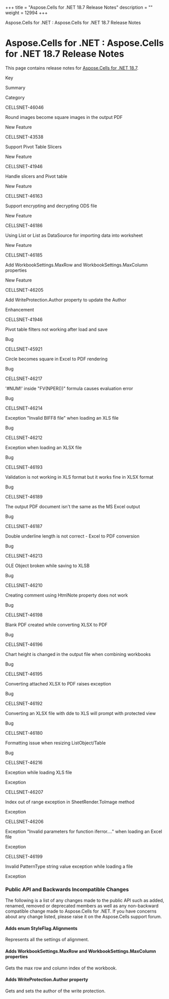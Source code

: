 +++
title = "Aspose.Cells for .NET 18.7 Release Notes" 
description = "" 
weight = 12994 
+++

Aspose.Cells for .NET : Aspose.Cells for .NET 18.7 Release Notes  

# Aspose.Cells for .NET : Aspose.Cells for .NET 18.7 Release Notes


This page contains release notes for [Aspose.Cells for .NET 18.7](https://www.nuget.org/packages/Aspose.Cells/18.7.0).

Key

Summary

Category

CELLSNET-46046

Round images become square images in the output PDF 

New Feature 

CELLSNET-43538

Support Pivot Table Slicers

New Feature 

CELLSNET-41946

Handle slicers and Pivot table

New Feature 

CELLSNET-46163

Support encrypting and decrypting ODS file 

New Feature 

CELLSNET-46186

Using List<dynamic> or List<ExpandoObject> as DataSource for importing data into worksheet

New Feature 

CELLSNET-46185

Add WorkbookSettings.MaxRow and WorkbookSettings.MaxColumn properties 

New Feature 

CELLSNET-46205

Add WriteProtection.Author property to update the Author

Enhancement 

CELLSNET-41946

Pivot table filters not working after load and save

Bug 

CELLSNET-45921

Circle becomes square in Excel to PDF rendering

Bug 

CELLSNET-46217

'#NUM!' inside "FV(NPER())" formula causes evaluation error

Bug 

CELLSNET-46214

Exception "Invalid BIFF8 file" when loading an XLS file

Bug 

CELLSNET-46212

Exception when loading an XLSX file

Bug 

CELLSNET-46193

Validation is not working in XLS format but it works fine in XLSX format

Bug 

CELLSNET-46189

The output PDF document isn't the same as the MS Excel output

Bug 

CELLSNET-46187

Double underline length is not correct - Excel to PDF conversion

Bug 

CELLSNET-46213

OLE Object broken while saving to XLSB

Bug 

CELLSNET-46210

Creating comment using HtmlNote property does not work

Bug 

CELLSNET-46198

Blank PDF created while converting XLSX to PDF

Bug 

CELLSNET-46196

Chart height is changed in the output file when combining workbooks

Bug 

CELLSNET-46195

Converting attached XLSX to PDF raises exception

Bug 

CELLSNET-46192

Converting an XLSX file with dde to XLS will prompt with protected view

Bug 

CELLSNET-46180

Formatting issue when resizing ListObject/Table

Bug 

CELLSNET-46216

Exception while loading XLS file

Exception 

CELLSNET-46207

Index out of range exception in SheetRender.ToImage method

Exception 

CELLSNET-46206

Exception "Invalid parameters for function iferror...." when loading an Excel file

Exception 

CELLSNET-46199

Invalid PatternType string value exception while loading a file

Exception 

### Public API and Backwards Incompatible Changes

The following is a list of any changes made to the public API such as added, renamed, removed or deprecated members as well as any non-backward compatible change made to Aspose.Cells for .NET. If you have concerns about any change listed, please raise it on the Aspose.Cells support forum.

#### Adds enum StyleFlag.Alignments

Represents all the settings of alignment.

#### Adds WorkbookSettings.MaxRow and WorkbookSettings.MaxColumn properties

Gets the max row and column index of the workbook.

#### Adds WriteProtection.Author property

Gets and sets the author of the write protection.

